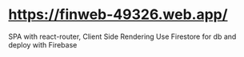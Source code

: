 # https://finweb-49326.web.app/

SPA with react-router, Client Side Rendering
Use Firestore for db and deploy with Firebase

